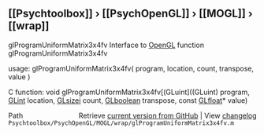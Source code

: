 ## [[Psychtoolbox]] &#8250; [[PsychOpenGL]] &#8250; [[MOGL]] &#8250; [[wrap]]

glProgramUniformMatrix3x4fv  Interface to [OpenGL](OpenGL) function glProgramUniformMatrix3x4fv  
  
usage:  glProgramUniformMatrix3x4fv( program, location, count, transpose, value )  
  
C function:  void glProgramUniformMatrix3x4fv[(GLuint]((GLuint) program, [GLint](GLint) location, [GLsizei](GLsizei) count, [GLboolean](GLboolean) transpose, const [GLfloat](GLfloat)\* value)  




<div class="code_header" style="text-align:right;">
  <span style="float:left;">Path&nbsp;&nbsp;</span> <span class="counter">Retrieve <a href=
  "https://raw.github.com/Psychtoolbox-3/Psychtoolbox-3/beta/Psychtoolbox/PsychOpenGL/MOGL/wrap/glProgramUniformMatrix3x4fv.m">current version from GitHub</a> | View <a href=
  "https://github.com/Psychtoolbox-3/Psychtoolbox-3/commits/beta/Psychtoolbox/PsychOpenGL/MOGL/wrap/glProgramUniformMatrix3x4fv.m">changelog</a></span>
</div>
<div class="code">
  <code>Psychtoolbox/PsychOpenGL/MOGL/wrap/glProgramUniformMatrix3x4fv.m</code>
</div>

